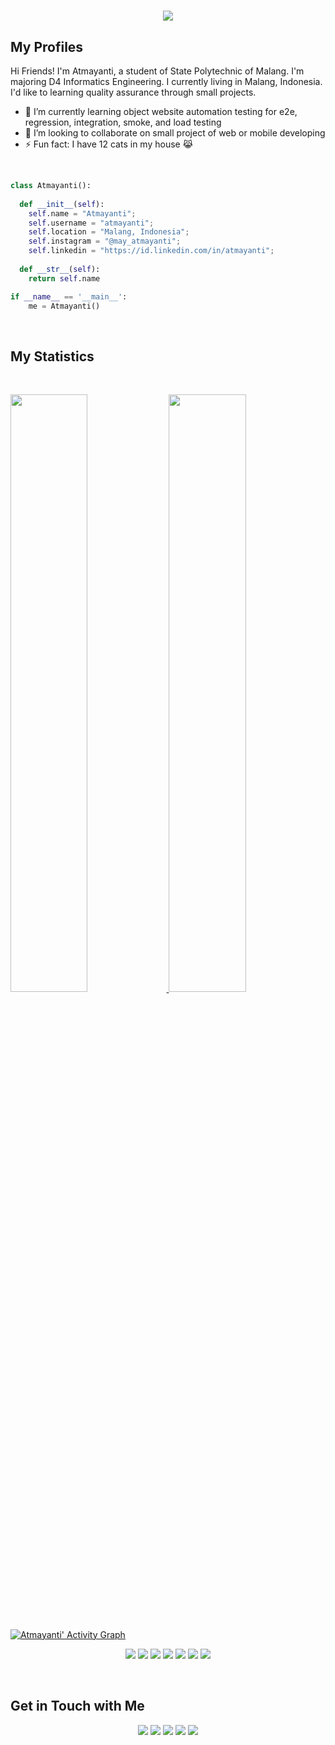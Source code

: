 <h1 align=center>
  <a href="https://git.io/typing-svg">
    <img src="https://readme-typing-svg.herokuapp.com/?font=Architects+Daughter&color=d467a7&size=30&lines=Hello+World!+It's+Atmayanti!;I+interest+->+in+Software+Testing;I'd+like+to+learn+Web+automation+test;And+I'm+an+Indonesian+🤗">
  </a>
  </h1>

## My Profiles

Hi Friends! I'm Atmayanti, a student of State Polytechnic of Malang. I'm majoring D4 Informatics Engineering. I currently living in Malang, Indonesia. I'd like to learning quality assurance through small projects.

- 🌱 I’m currently learning object website automation testing for e2e, regression, integration, smoke, and load testing
- 👯 I’m looking to collaborate on small project of web or mobile developing
- ⚡ Fun fact: I have 12 cats in my house 😹

<br>


```python
class Atmayanti():
    
  def __init__(self):
    self.name = "Atmayanti";
    self.username = "atmayanti";
    self.location = "Malang, Indonesia";
    self.instagram = "@may_atmayanti";
    self.linkedin = "https://id.linkedin.com/in/atmayanti";
  
  def __str__(self):
    return self.name

if __name__ == '__main__':
    me = Atmayanti()
```
<br>

## My Statistics

<br/>
<p align="left">
  <a href="https://atmayanti.dev/">
  <img width="49.5%" src="https://github-readme-stats.vercel.app/api?username=atmayanti&show_icons=true&theme=omni&hide_border=true" />
    <img width="49.5%" src="https://github-readme-streak-stats.herokuapp.com/?user=atmayanti&theme=omni&hide_border=true" />
  </a>
</p>
<br>

[![Atmayanti' Activity Graph](https://activity-graph.herokuapp.com/graph?username=atmayanti&custom_title=Atmayanti's%20Contribution%20Graph&theme=omni&bg_color=191622&hide_border=true&line=e6dd79&point=d467a7)](https://atmayanti.dev)

<p>
<div align="center">
  <img src="https://img.shields.io/badge/-HTML-660066?style=for-the-badge&logo=html5&logoColor=e6dd79&labelColor=282828">
  <img src="https://img.shields.io/badge/-CSS-660066?style=for-the-badge&logo=css3&logoColor=e6dd79&labelColor=282828">
  <img src="https://img.shields.io/badge/-Javascript-cc0099?style=for-the-badge&logo=javascript&logoColor=e6dd79&labelColor=282828">
  <img src="https://img.shields.io/badge/-JQuery-cc0099?style=for-the-badge&logo=jquery&logoColor=e6dd79&labelColor=282828">
  <img src="https://img.shields.io/badge/-PHP-cc0099?style=for-the-badge&logo=php&logoColor=e6dd79&labelColor=282828">
  <img src="https://img.shields.io/badge/-Python-a85488?style=for-the-badge&logo=python&logoColor=e6dd79&labelColor=282828">
  <img src="https://img.shields.io/badge/-Java-a85488?style=for-the-badge&logo=java&logoColor=e6dd79&labelColor=282828">
</div>
</p>
 <br>
 
## Get in Touch with Me

<p align="center">
  <a href="https://facebook.com/may.atmayanti"><img src="https://img.shields.io/badge/-Atmayanti-660066?style=flat&logo=Facebook&logoColor=white"/></a>
  <a href="https://id.linkedin.com/in/atmayanti-atmayanti-161a67205"><img src="https://img.shields.io/badge/-Atmayanti%20Atmayanti-660066?style=flat&logo=Linkedin&logoColor=white"/></a>
  <a href="mailto:may.atmayanti@outlook.com"><img src="https://img.shields.io/badge/-may.atmayanti@outlook.com-cc0099?style=flat&logo=Gmail&logoColor=white"/></a>
  <a href="https://instagram.com/may_atmayanti"><img src="https://img.shields.io/badge/-@may_atmayanti-a85488?style=flat&logo=Instagram&logoColor=white"/></a>
  <a href="https://twitter.com/may_atmayanti"><img src="https://img.shields.io/badge/-@may_atmayanti-a85488?style=flat&logo=Twitter&logoColor=white"/></a>
</p>


